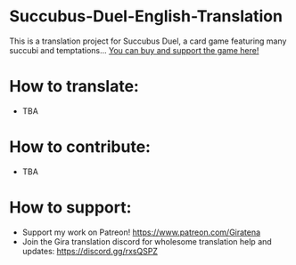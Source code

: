# Succubus-Duel-English-Translation
This is a translation project for Succubus Duel, a card game featuring many succubi and temptations...
[You can buy and support the game here!](https://www.dlsite.com/maniax/work/=/product_id/RJ01149693.html)
# How to translate:
- TBA

# How to contribute:
- TBA

 # How to support:
 - Support my work on Patreon! https://www.patreon.com/Giratena
 - Join the Gira translation discord for wholesome translation help and updates: https://discord.gg/rxsQSPZ
 